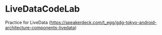 # LiveDataCodeLab
Practice for LiveData (https://speakerdeck.com/t_egg/gdg-tokyo-android-architecture-components-livedata)

